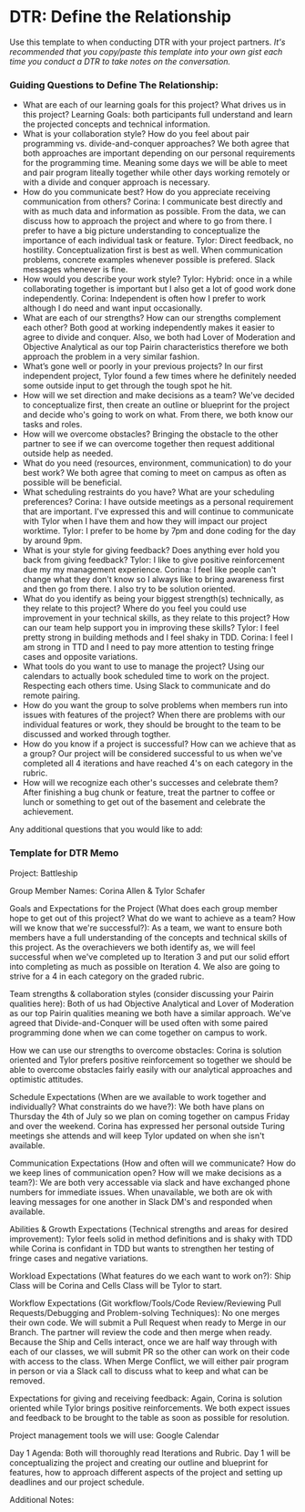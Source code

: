 # DTR: Define the Relationship

Use this template to when conducting DTR with your project partners. *It's recommended that you copy/paste this template into your own gist each time you conduct a DTR to take notes on the conversation.* 

### Guiding Questions to Define The Relationship:

* What are each of our learning goals for this project? What drives us in this project?
Learning Goals: both participants full understand and learn the projected concepts and technical information.
* What is your collaboration style? How do you feel about pair programming vs. divide-and-conquer approaches?
We both agree that both approaches are important depending on our personal requirements for the programming time. Meaning some days we will be able to meet and pair program liteally together while other days working remotely or with a divide and conquer approach is necessary.
* How do you communicate best? How do you appreciate receiving communication from others?
Corina: I communicate best directly and with as much data and information as possible. From the data, we can discuss how to approach the project and where to go from there. I prefer to have a big picture understanding to conceptualize the importance of each individual task or feature.
Tylor: Direct feedback, no hostility. Conceptualization first is best as well. When communication problems, concrete examples whenever possible is prefered. Slack messages whenever is fine.
* How would you describe your work style?
Tylor: Hybrid: once in a while collaborating together is important but I also get a lot of good work done independently.
Corina: Independent is often how I prefer to work although I do need and want input occasionally. 
* What are each of our strengths? How can our strengths complement each other?
Both good at working independently makes it easier to agree to divide and conquer. Also, we both had Lover of Moderation and Objective Analytical as our top Pairin characteristics therefore we both approach the problem in a very similar fashion.
* What’s gone well or poorly in your previous projects?
In our first independent project, Tylor found a few times where he definitely needed some outside input to get through the tough spot he hit.
* How will we set direction and make decisions as a team?
We've decided to conceptualize first, then create an outline or blueprint for the project and decide who's going to work on what. From there, we both know our tasks and roles.
* How will we overcome obstacles?
Bringing the obstacle to the other partner to see if we can overcome together then request additional outside help as needed.
* What do you need (resources, environment, communication) to do your best work?
We both agree that coming to meet on campus as often as possible will be beneficial.
* What scheduling restraints do you have? What are your scheduling preferences?
Corina: I have outside meetings as a personal requirement that are important. I've expressed this and will continue to communicate with Tylor when I have them and how they will impact our project worktime.
Tylor: I prefer to be home by 7pm and done coding for the day by around 9pm.
* What is your style for giving feedback? Does anything ever hold you back from giving feedback?
Tylor: I like to give positive reinforcement due my my management experience.
Corina: I feel like people can't change what they don't know so I always like to bring awareness first and then go from there. I also try to be solution oriented.
* What do you identify as being your biggest strength(s) technically, as they relate to this project? Where do you feel you could use improvement in your technical skills, as they relate to this project? How can our team help support you in improving these skills?
Tylor: I feel pretty strong in building methods and I feel shaky in TDD.
Corina: I feel I am strong in TTD and I need to pay more attention to testing fringe cases and opposite variations.
* What tools do you want to use to manage the project?
Using our calendars to actually book scheduled time to work on the project. Respecting each others time. Using Slack to communicate and do remote pairing.
* How do you want the group to solve problems when members run into issues with features of the project?
When there are problems with our individual features or work, they should be brought to the team to be discussed and worked through togther.
* How do you know if a project is successful? How can we achieve that as a group?
Our project will be considered successful to us when we've completed all 4 iterations and have reached 4's on each category in the rubric.
* How will we recognize each other's successes and celebrate them?
After finishing a bug chunk or feature, treat the partner to coffee or lunch or something to get out of the basement and celebrate the achievement.

Any additional questions that you would like to add:






### Template for DTR Memo

Project: Battleship

Group Member Names: Corina Allen & Tylor Schafer

Goals and Expectations for the Project (What does each group member hope to get out of this project? What do we want to achieve as a team? How will we know that we're successful?): As a team, we want to ensure both members have a full understanding of the concepts and technical skills of this project. As the overachievers we both identify as, we will feel successful when we've completed up to Iteration 3 and put our solid effort into completing as much as possible on Iteration 4. We also are going to strive for a 4 in each category on the graded rubric.
	
Team strengths & collaboration styles (consider discussing your Pairin qualities here): Both of us had Objective Analytical and Lover of Moderation as our top Pairin qualities meaning we both have a similar approach. We've agreed that Divide-and-Conquer will be used often with some paired programming done when we can come together on campus to work.

How we can use our strengths to overcome obstacles: Corina is solution oriented and Tylor prefers positive reinforcement so together we should be able to overcome obstacles fairly easily with our analytical approaches and optimistic attitudes.

Schedule Expectations (When are we available to work together and individually? What constraints do we have?): We both have plans on Thursday the 4th of July so we plan on coming together on campus Friday and over the weekend. Corina has expressed her personal outside Turing meetings she attends and will keep Tylor updated on when she isn't available.

Communication Expectations (How and often will we communicate? How do we keep lines of communication open? How will we make decisions as a team?): We are both very accessable via slack and have exchanged phone numbers for immediate issues. When unavailable, we both are ok with leaving messages for one another in Slack DM's and responded when available.

Abilities & Growth Expectations (Technical strengths and areas for desired improvement): Tylor feels solid in method definitions and is shaky with TDD while Corina is confidant in TDD but wants to strengthen her testing of fringe cases and negative variations.

Workload Expectations (What features do we each want to work on?): Ship Class will be Corina and Cells Class will be Tylor to start. 

Workflow Expectations (Git workflow/Tools/Code Review/Reviewing Pull Requests/Debugging and Problem-solving Techniques): No one merges their own code. We will submit a Pull Request when ready to Merge in our Branch. The partner will review the code and then merge when ready. Because the Ship and Cells interact, once we are half way through with each of our classes, we will submit PR so the other can work on their code with access to the class. When Merge Conflict, we will either pair program in person or via a Slack call to discuss what to keep and what can be removed.  

Expectations for giving and receiving feedback: Again, Corina is solution oriented while Tylor brings positive reinforcements. We both expect issues and feedback to be brought to the table as soon as possible for resolution.

Project management tools we will use: Google Calendar

Day 1 Agenda: Both will thoroughly read Iterations and Rubric. Day 1 will be conceptualizing the project and creating our outline and blueprint for features, how to approach different aspects of the project and setting up deadlines and our project schedule.

Additional Notes:
